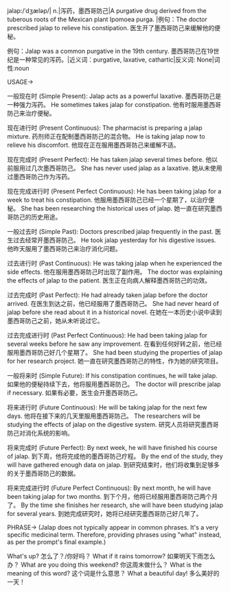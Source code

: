 jalap:/ˈdʒæləp/| n.|泻药，墨西哥防己|A purgative drug derived from the tuberous roots of the Mexican plant Ipomoea purga. |例句：The doctor prescribed jalap to relieve his constipation. 医生开了墨西哥防己来缓解他的便秘。

例句：Jalap was a common purgative in the 19th century. 墨西哥防己在19世纪是一种常见的泻药。|近义词：purgative, laxative, cathartic|反义词: None|词性:noun


USAGE->

一般现在时 (Simple Present):
Jalap acts as a powerful laxative. 墨西哥防己是一种强力泻药。
He sometimes takes jalap for constipation. 他有时服用墨西哥防己来治疗便秘。


现在进行时 (Present Continuous):
The pharmacist is preparing a jalap mixture. 药剂师正在配制墨西哥防己的混合物。
He is taking jalap now to relieve his discomfort. 他现在正在服用墨西哥防己来缓解不适。


现在完成时 (Present Perfect):
He has taken jalap several times before. 他以前服用过几次墨西哥防己。
She has never used jalap as a laxative. 她从未使用过墨西哥防己作为泻药。


现在完成进行时 (Present Perfect Continuous):
He has been taking jalap for a week to treat his constipation. 他服用墨西哥防己已经一个星期了，以治疗便秘。
She has been researching the historical uses of jalap. 她一直在研究墨西哥防己的历史用途。


一般过去时 (Simple Past):
Doctors prescribed jalap frequently in the past. 医生过去经常开墨西哥防己。
He took jalap yesterday for his digestive issues. 他昨天服用了墨西哥防己来治疗消化问题。


过去进行时 (Past Continuous):
He was taking jalap when he experienced the side effects. 他在服用墨西哥防己时出现了副作用。
The doctor was explaining the effects of jalap to the patient. 医生正在向病人解释墨西哥防己的功效。


过去完成时 (Past Perfect):
He had already taken jalap before the doctor arrived. 在医生到达之前，他已经服用了墨西哥防己。
She had never heard of jalap before she read about it in a historical novel. 在她在一本历史小说中读到墨西哥防己之前，她从未听说过它。


过去完成进行时 (Past Perfect Continuous):
He had been taking jalap for several weeks before he saw any improvement. 在看到任何好转之前，他已经服用墨西哥防己好几个星期了。
She had been studying the properties of jalap for her research project. 她一直在研究墨西哥防己的特性，作为她的研究项目。


一般将来时 (Simple Future):
If his constipation continues, he will take jalap. 如果他的便秘持续下去，他将服用墨西哥防己。
The doctor will prescribe jalap if necessary. 如果有必要，医生会开墨西哥防己。


将来进行时 (Future Continuous):
He will be taking jalap for the next few days. 他将在接下来的几天里服用墨西哥防己。
The researchers will be studying the effects of jalap on the digestive system. 研究人员将研究墨西哥防己对消化系统的影响。


将来完成时 (Future Perfect):
By next week, he will have finished his course of jalap. 到下周，他将完成他的墨西哥防己疗程。
By the end of the study, they will have gathered enough data on jalap. 到研究结束时，他们将收集到足够多的关于墨西哥防己的数据。


将来完成进行时 (Future Perfect Continuous):
By next month, he will have been taking jalap for two months. 到下个月，他将已经服用墨西哥防己两个月了。
By the time she finishes her research, she will have been studying jalap for several years. 到她完成研究时，她将已经研究墨西哥防己好几年了。



PHRASE->
(Jalap does not typically appear in common phrases.  It's a very specific medicinal term.  Therefore, providing phrases using "what" instead, as per the prompt's final example.)

What's up?  怎么了？/你好吗？
What if it rains tomorrow? 如果明天下雨怎么办？
What are you doing this weekend?  你这周末做什么？
What is the meaning of this word?  这个词是什么意思？
What a beautiful day!  多么美好的一天！
